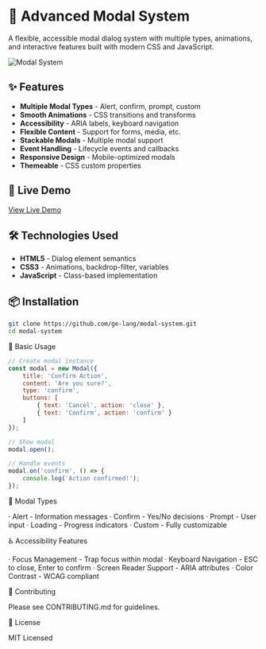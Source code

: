 # 🎨 Advanced Modal System

A flexible, accessible modal dialog system with multiple types, animations, and interactive features built with modern CSS and JavaScript.

![Modal System](https://via.placeholder.com/800x400/34495e/ffffff?text=Modal+System)

## ✨ Features

- **Multiple Modal Types** - Alert, confirm, prompt, custom
- **Smooth Animations** - CSS transitions and transforms
- **Accessibility** - ARIA labels, keyboard navigation
- **Flexible Content** - Support for forms, media, etc.
- **Stackable Modals** - Multiple modal support
- **Event Handling** - Lifecycle events and callbacks
- **Responsive Design** - Mobile-optimized modals
- **Themeable** - CSS custom properties

## 🚀 Live Demo

[View Live Demo](https://ge-lang.github.io/modal-system)

## 🛠️ Technologies Used

- **HTML5** - Dialog element semantics
- **CSS3** - Animations, backdrop-filter, variables
- **JavaScript** - Class-based implementation

## 📦 Installation

```bash
git clone https://github.com/ge-lang/modal-system.git
cd modal-system
```

🔧 Basic Usage

```javascript
// Create modal instance
const modal = new Modal({
    title: 'Confirm Action',
    content: 'Are you sure?',
    type: 'confirm',
    buttons: [
        { text: 'Cancel', action: 'close' },
        { text: 'Confirm', action: 'confirm' }
    ]
});

// Show modal
modal.open();

// Handle events
modal.on('confirm', () => {
    console.log('Action confirmed!');
});
```

🎯 Modal Types

· Alert - Information messages
· Confirm - Yes/No decisions
· Prompt - User input
· Loading - Progress indicators
· Custom - Fully customizable

♿ Accessibility Features

· Focus Management - Trap focus within modal
· Keyboard Navigation - ESC to close, Enter to confirm
· Screen Reader Support - ARIA attributes
· Color Contrast - WCAG compliant

🤝 Contributing

Please see CONTRIBUTING.md for guidelines.

📄 License

MIT Licensed
